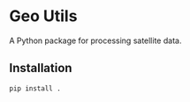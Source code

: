 # Geo Utils

A Python package for processing satellite data.

## Installation

```bash
pip install .

